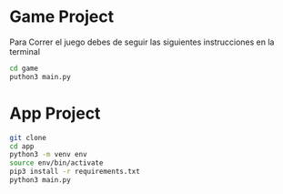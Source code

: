 # Game Project
Para Correr el juego debes de seguir las siguientes instrucciones en la terminal
```sh
cd game
puthon3 main.py
```
# App Project

```sh
git clone 
cd app
python3 -m venv env
source env/bin/activate
pip3 install -r requirements.txt
python3 main.py
```